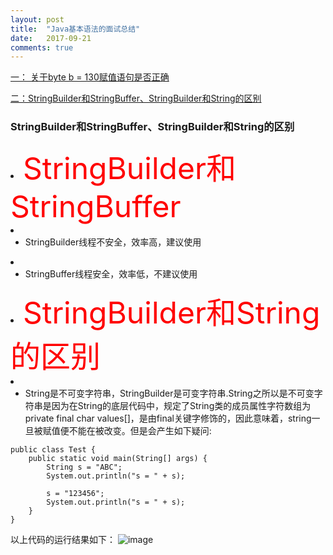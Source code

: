```yaml
---
layout: post
title:  "Java基本语法的面试总结"
date:   2017-09-21
comments: true
---
```

[一： 关于byte b = 130赋值语句是否正确](#fuzhi)

[二：StringBuilder和StringBuffer、StringBuilder和String的区别](#String)


<h3 id="fuzhi>赋值问题</h3>
```byte b = 130;```

> 上面的赋值语句是否存在问题？若存在问题，应该如何更改？更改后赋值的结果是多少？

> 解析：上面的赋值语句存在问题，因为byte类型的取值范围是-128 - 127之间，而130已经超出了byte的取值范围，因此存在问题。
> 更改方式：强制转换

```byte b = (byte)130```

> 最终的结果为：-126

> 结果分析：
- 首先：要了解计算机是如何进行计算的？
- - 计算机采用补码的方式进行计算
- 其次：要想根据计算方式获取到结果，前提是要知道数据的二进制的表示形式
- - 获取数据的二进制的表示形式：
- 再次：做截取操作，截取成byte
- 最后：根据已知的补码求原码
- ![image](../../assets/img/JAVASE/java-02.png)

<h3 id="String">StringBuilder和StringBuffer、StringBuilder和String的区别</h3

- <font color="red" size="15">StringBuilder和StringBuffer</font>
- - StringBuilder线程不安全，效率高，建议使用
- - StringBuffer线程安全，效率低，不建议使用
- <font color="red" size="15">StringBuilder和String的区别</font>
- - String是不可变字符串，StringBuilder是可变字符串.String之所以是不可变字符串是因为在String的底层代码中，规定了String类的成员属性字符数组为private final char values[]，是由final关键字修饰的，因此意味着，string一旦被赋值便不能在被改变。但是会产生如下疑问:

```
public class Test {
	public static void main(String[] args) {
		String s = "ABC";
		System.out.println("s = " + s);
		
		s = "123456";
		System.out.println("s = " + s);
	}
}
```
以上代码的运行结果如下：
![image](../images/interview-string.png)
